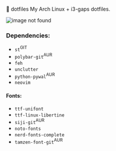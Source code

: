 🏡 dotfiles
My Arch Linux + i3-gaps dotfiles.

![image not found](https://github.com/calebstutzman/dotfiles/blob/master/empty.jpg "Here is the desktop empty")

### Dependencies:
+ `st`<sup>GIT</sup>
+ `polybar-git`<sup>AUR</sup>
+ `feh`
+ `unclutter`
+ `python-pywal`<sup>AUR</sup>
+ `neovim`

#### Fonts:
+ `ttf-unifont`
+ `ttf-linux-libertine`
+ `siji-git`<sup>AUR</sup>
+ `noto-fonts`
+ `nerd-fonts-complete`
+ `tamzen-font-git`<sup>AUR</sup>
